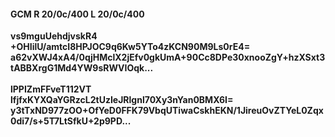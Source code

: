 #### GCM R 20/0c/400 L 20/0c/400
**vs9mguUehdjvskR4**<br/>**+OHIilU/amtcI8HPJOC9q6Kw5YTo4zKCN90M9Ls0rE4=**<br/>**a62vXWJ4xA4/0qjHMclX2jEfv0gkUmA+90Cc8DPe30xnooZgY+hzXSxt3tABBXrgG1Md4YW9sRWVIOqk...**<br/><br/>
**lPPIZmFFveT112VT**<br/>**lfjfxKYXQaYGRzcL2tUzIeJRlgnl70Xy3nYan0BMX6I=**<br/>**y3tTxND977zOO+OfYeD0FFK79VbqUTiwaCskhEKN/1JireuOvZTYeL0Zqx0di7/s+5T7LtSfkU+2p9PD...**